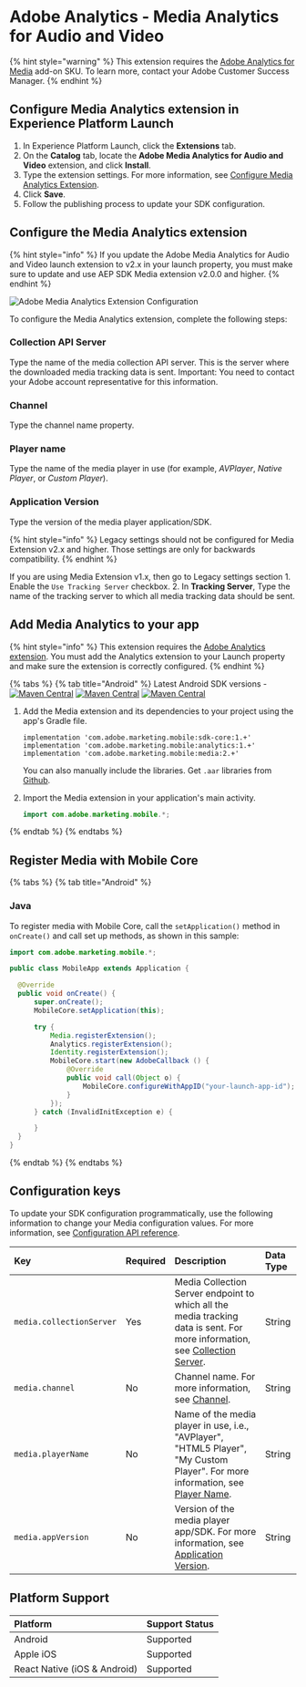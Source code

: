 # Adobe Analytics - Media Analytics for Audio and Video

{% hint style="warning" %}
This extension requires the [Adobe Analytics for Media](https://experienceleague.adobe.com/docs/media-analytics/using/media-overview.html?lang=en) add-on SKU. To learn more, contact your Adobe Customer Success Manager.
{% endhint %}

## Configure Media Analytics extension in Experience Platform Launch

1. In Experience Platform Launch, click the **Extensions** tab.
2. On the **Catalog** tab, locate the **Adobe Media Analytics for Audio and Video** extension, and click **Install**.
3. Type the extension settings.   For more information, see [Configure Media Analytics Extension](./#configure-media-analytics-extension).
4. Click **Save**.
5. Follow the publishing process to update your SDK configuration.

## Configure the Media Analytics extension

{% hint style="info" %}
If you update the Adobe Media Analytics for Audio and Video launch extension to v2.x in your launch property, you must make sure to update and use AEP SDK Media extension v2.0.0 and higher.
{% endhint %}

![Adobe Media Analytics Extension Configuration](../../.gitbook/assets/ext-ma-configuration.png)

To configure the Media Analytics extension, complete the following steps:

### **Collection API Server**

Type the name of the media collection API server. This is the server where the downloaded media tracking data is sent. Important: You need to contact your Adobe account representative for this information.

### **Channel**

Type the channel name property.

### **Player name**

Type the name of the media player in use \(for example, _AVPlayer_, _Native Player_, or _Custom Player_\).

### **Application Version**

Type the version of the media player application/SDK.

{% hint style="info" %}
Legacy settings should not be configured for Media Extension v2.x and higher. Those settings are only for backwards compatibility.
{% endhint %}

If you are using Media Extension v1.x, then go to Legacy settings section 1. Enable the `Use Tracking Server` checkbox. 2. In **Tracking Server**, Type the name of the tracking server to which all media tracking data should be sent.

## Add Media Analytics to your app

{% hint style="info" %}
This extension requires the [Adobe Analytics extension](../adobe-analytics/). You must add the Analytics extension to your Launch property and make sure the extension is correctly configured.
{% endhint %}

{% tabs %}
{% tab title="Android" %}
Latest Android SDK versions - [![Maven Central](https://img.shields.io/maven-central/v/com.adobe.marketing.mobile/core.svg?logo=android&logoColor=white&label=core&style=flat-square)](https://mvnrepository.com/artifact/com.adobe.marketing.mobile/core) [![Maven Central](https://img.shields.io/maven-central/v/com.adobe.marketing.mobile/analytics.svg?logo=android&logoColor=white&label=analytics&style=flat-square)](https://mvnrepository.com/artifact/com.adobe.marketing.mobile/analytics) [![Maven Central](https://img.shields.io/maven-central/v/com.adobe.marketing.mobile/media.svg?logo=android&logoColor=white&label=media&style=flat-square)](https://mvnrepository.com/artifact/com.adobe.marketing.mobile/media)

1. Add the Media extension and its dependencies to your project using the app's Gradle file.

   ```text
   implementation 'com.adobe.marketing.mobile:sdk-core:1.+'
   implementation 'com.adobe.marketing.mobile:analytics:1.+'
   implementation 'com.adobe.marketing.mobile:media:2.+'
   ```

   You can also manually include the libraries. Get `.aar` libraries from [Github](https://github.com/Adobe-Marketing-Cloud/acp-sdks/tree/master/android).

2. Import the Media extension in your application's main activity.

   ```java
   import com.adobe.marketing.mobile.*;
   ```
{% endtab %}
{% endtabs %}

## Register Media with Mobile Core

{% tabs %}
{% tab title="Android" %}
### Java

To register media with Mobile Core, call the `setApplication()` method in `onCreate()` and call set up methods, as shown in this sample:

```java
import com.adobe.marketing.mobile.*;

public class MobileApp extends Application {

  @Override
  public void onCreate() {
      super.onCreate();
      MobileCore.setApplication(this);

      try {
          Media.registerExtension();
          Analytics.registerExtension();
          Identity.registerExtension();
          MobileCore.start(new AdobeCallback () {
              @Override
              public void call(Object o) {
                  MobileCore.configureWithAppID("your-launch-app-id");
              }
          });
      } catch (InvalidInitException e) {

      }
  }
}
```
{% endtab %}
{% endtabs %}

## Configuration keys

To update your SDK configuration programmatically, use the following information to change your Media configuration values. For more information, see [Configuration API reference](https://aep-sdks.gitbook.io/docs/using-mobile-extensions/mobile-core/configuration/configuration-api-reference).

| Key | Required | Description | Data Type |
| :--- | :--- | :--- | :--- |
| `media.collectionServer` | Yes | Media Collection Server endpoint to which all the media tracking data is sent. For more information, see [Collection Server](./#collection-api-server). | String |
| `media.channel` | No | Channel name. For more information, see [Channel](./#channel). | String |
| `media.playerName` | No | Name of the media player in use, i.e., "AVPlayer", "HTML5 Player", "My Custom Player". For more information, see [Player Name](./#player-name). | String |
| `media.appVersion` | No | Version of the media player app/SDK. For more information, see [Application Version](./#application-version). | String |

## Platform Support

| Platform | Support Status |
| :--- | :--- |
| Android | Supported |
| Apple iOS​ | Supported |
| React Native \(iOS & Android\) | Supported |

